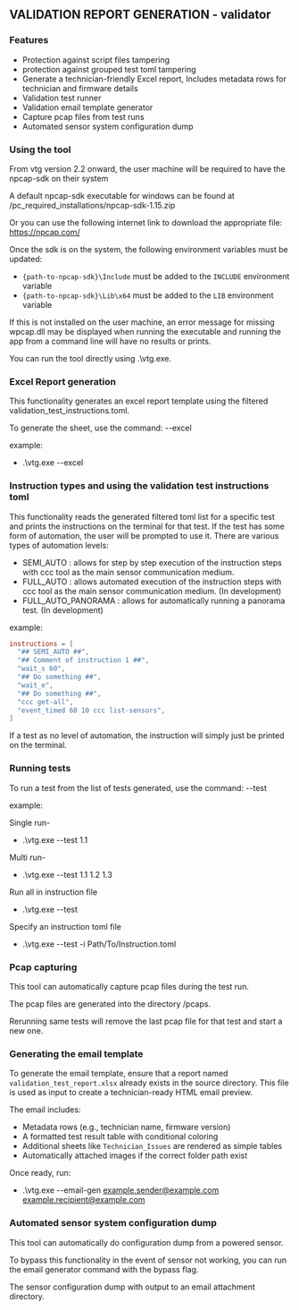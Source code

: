 ## VALIDATION REPORT GENERATION - validator

### Features
- Protection against script files tampering
- protection against grouped test toml tampering
- Generate a technician-friendly Excel report, Includes metadata rows for technician and firmware details
- Validation test runner
- Validation email template generator
- Capture pcap files from test runs
- Automated sensor system configuration dump

### Using the tool
From vtg version 2.2 onward, the user machine will be required to have the npcap-sdk on their system

A default npcap-sdk executable for windows can be found at /pc_required_installations/npcap-sdk-1.15.zip

Or you can use the following internet link to download the appropriate file: https://npcap.com/

Once the sdk is on the system, the following environment variables must be updated:
- `{path-to-npcap-sdk}\Include` must be added to the `INCLUDE` environment variable
- `{path-to-npcap-sdk}\Lib\x64` must be added to the `LIB` environment variable

If this is not installed on the user machine, an error message for missing wpcap.dll may be displayed when running the executable
and running the app from a command line will have no results or prints.

You can run the tool directly using .\vtg.exe.

### Excel Report generation

This functionality generates an excel report template using the filtered
validation_test_instructions.toml.

To generate the sheet, use the command: --excel

example:

- .\vtg.exe --excel

### Instruction types and using the validation test instructions toml

This functionality reads the generated filtered toml list for a specific test
and prints the instructions on the terminal for that test. If the test has some
form of automation, the user will be prompted to use it. There are various
types of automation levels:

- SEMI_AUTO : allows for step by step execution of the instruction steps
with ccc tool as the main sensor communication medium.
- FULL_AUTO : allows automated execution of the instruction steps with
ccc tool as the main sensor communication medium. (In development)
- FULL_AUTO_PANORAMA : allows for automatically running a panorama test.
 (In development)

example:

``` toml
instructions = [
  "## SEMI_AUTO ##",
  "## Comment of instruction 1 ##",
  "wait_s 60",
  "## Do something ##",
  "wait_e",
  "## Do something ##",
  "ccc get-all",
  "event_timed 60 10 ccc list-sensors",
]
```

If a test as no level of automation, the instruction will simply just be printed
on the terminal.

### Running tests

To run a test from the list of tests generated, use the command: --test

example:

Single run-
- .\vtg.exe --test 1.1

Multi run-
- .\vtg.exe --test 1.1 1.2 1.3

Run all in instruction file
- .\vtg.exe --test

Specify an instruction toml file
- .\vtg.exe --test -i Path/To/Instruction.toml

### Pcap capturing

This tool can automatically capture pcap files during the test run.

The pcap files are generated into the directory /pcaps.

Rerunning same tests will remove the last pcap file for that test and start a new one.


### Generating the email template

To generate the email template, ensure that a report named `validation_test_report.xlsx` already exists in the source directory. This file is used as input to create a technician-ready HTML email preview.

The email includes:
- Metadata rows (e.g., technician name, firmware version)
- A formatted test result table with conditional coloring
- Additional sheets like `Technician_Issues` are rendered as simple tables
- Automatically attached images if the correct folder path exist

Once ready, run:

- .\vtg.exe --email-gen example.sender@example.com example.recipient@example.com


### Automated sensor system configuration dump

This tool can automatically do configuration dump from a powered sensor.

To bypass this functionality in the event of sensor not working, you can run the email
generator command with the bypass flag.

The sensor configuration dump with output to an email attachment directory.
